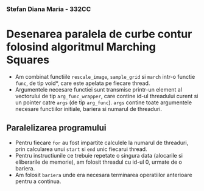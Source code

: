 ### Stefan Diana Maria - 332CC
# Desenarea paralela de curbe contur folosind algoritmul Marching Squares

- Am combinat functiile `rescale_image`, `sample_grid` si `march` intr-o functie `func`, de tip void*, care este apelata pe fiecare thread. 
- Argumentele necesare functiei sunt transmise printr-un element al vectorului de tip `arg_func_wrapper`, care contine id-ul threadului curent si un pointer catre `args` (de tip `arg_func`). `args` contine toate argumentele necesare functiilor initiale, bariera si numarul de threaduri.

## Paralelizarea programului 
- Pentru fiecare `for` au fost impartite calculele la numarul de threaduri, prin calcularea unui `start` si `end` unic fiecarui thread. 
- Pentru instructiunile ce trebuie repetate o singura data (alocarile si eliberarile de memorie), am folosit threadul cu id-ul 0, urmate de o bariera.
- Am folosit `bariera` unde era necesara terminarea operatiilor anterioare pentru a continua.
